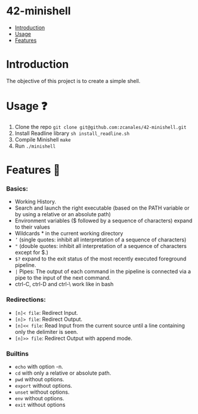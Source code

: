 # 42-minishell
* [Introduction](#Introduction)
* [Usage](#Usage)
* [Features](#Features)

# Introduction

The objective of this project is to create a simple shell.

# Usage ❓

1. Clone the repo `git clone git@github.com:zcanales/42-minishell.git`
2. Install Readline library `sh install_readline.sh`
3. Compile Minishell `make`
4. Run `./minishell`

# Features 📃
### Basics:
- Working History.
- Search and launch the right executable (based on the PATH variable or by using a relative or an absolute path)
- Environment variables ($ followed by a sequence of characters) expand to their values
- Wildcards * in the current working directory
- ```’``` (single quotes: inhibit all interpretation of a sequence of characters)
- ```"``` (double quotes: inhibit all interpretation of a sequence of characters except for $.)
- ```$?``` expand to the exit status of the most recently executed foreground pipeline.
- ```|```  Pipes: The output of each command in the pipeline is connected via a pipe to the input of the next command.
- ctrl-C, ctrl-D and ctrl-\ work like in bash

### Redirections: 
- ```[n]< file```: Redirect Input.
- ```[n]> file```: Redirect Output.
- ```[n]<< file```: Read Input from the current source until a line containing only the delimiter is seen.
- ```[n]>> file```: Redirect Output with append mode.

### Builtins
- ```echo``` with option -n.
- ```cd``` with only a relative or absolute path.
- ```pwd``` without options.
- ```export``` without options.
- ```unset``` without options.
- ```env``` without options.
- ```exit``` without options
